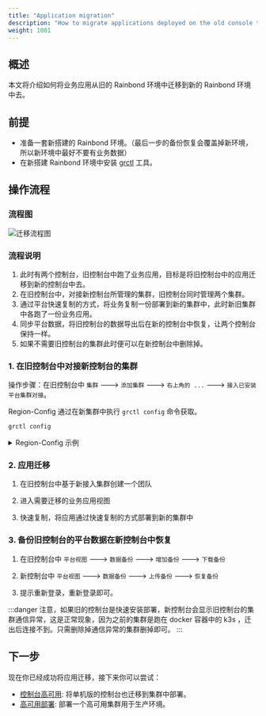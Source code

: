 ```yaml
---
title: "Application migration"
description: "How to migrate applications deployed on the old console to the new console"
weight: 1001
---
```


## 概述

本文将介绍如何将业务应用从旧的 Rainbond 环境中迁移到新的 Rainbond 环境中去。

## 前提

- 准备一套新搭建的 Rainbond 环境。（最后一步的备份恢复会覆盖掉新环境，所以新环境中最好不要有业务数据）
- 在新搭建 Rainbond 环境中安装 [grctl](/docs/ops-guide/tools/grctl) 工具。

## 操作流程

### 流程图

<img src="https://static.goodrain.com/docs/remove.jpg" title="迁移流程图"/>

### 流程说明

1. 此时有两个控制台，旧控制台中跑了业务应用，目标是将旧控制台中的应用迁移到新的控制台中去。
2. 在旧控制台中，对接新控制台所管理的集群，旧控制台同时管理两个集群。
3. 通过平台快速复制的方式，将业务复制一份部署到新的集群中，此时新旧集群中各跑了一份业务应用。
4. 同步平台数据，将旧控制台的数据导出后在新的控制台中恢复，让两个控制台保持一样。
5. 如果不需要旧控制台的集群此时便可以在新控制台中删除掉。

### 1. 在旧控制台中对接新控制台的集群

操作步骤：在旧控制台中 `集群` ---> `添加集群` ---> `右上角的 ...` ---> `接入已安装平台集群对接`。  

Region-Config 通过在新集群中执行 `grctl config` 命令获取。

```bash
grctl config
```

<details>
  <summary> Region-Config 示例 </summary>
  <div>

```
apiAddress: https://xxx:8443
ca.pem: |
  -----BEGIN CERTIFICATE-----
  MIIFuTCCA6GgAwIBAgICB+MwDQYJKoZIhvcNAQELBQAwbTELMAkGA1UEBhMCQ04x
  EDAOBgNVBAgTB0JlaWppbmcxEDAOBgNVBAcTB0JlaWppbmcxEDAOBgNVBAkTB0Jl
  aWppbmcxDzANBgNVBBETBjAwMDAwMDEXMBUGA1UEChMOR29vZHJhaW4sIElOQy4w
  IBcNMjMwNjA4MDYzODU0WhgPMjEyMjA2MDgwNjM4NTRaMG0xCzAJBgNVBAYTAkNO
  MRAwDgYDVQQIEwdCZWlqaW5nMRAwDgYDVQQHEwdCZWlqaW5nMRAwDgYDVQQJEwdC
  ZWlqaW5nMQ8wDQYDVQQREwYwMDAwMDAxFzAVBgNVBAoTDkdvb2RyYWluLCBJTkMu
  MIICIjANBgkqhkiG9w0BAQEFAAOCAg8AMIICCgKCAgEAy9gZohHTqnEgoRHISADh
  qm7F76azcvDzx/yFxOzz8bLf8LQZvKPmdl5lZMKeLTYB9MksUoiy8OtAlcbWA4tl
  1nrwx1kHzZxoyKGYrroxS+J+6UyJOUO+z4L5hzb7B0p5EqTSodeeNQSsJj22tbb9
  PXglA5U5zhrpRAPcmbDH3wCCxofZ5YE5jcBmzsBLSDvpk2Q/v5C7CUbtOfXqK6bQ
  nX1X+Kar8GDuR400aL+Kl3h3KSuzSoY7zb3VpQ1UCw/2CWouhmdD/c8Br0W5oZmk
  uKyeptd3vmE/AXpDDJ1418Oq3SmKD7lRhSMiJICvoWnmJIbQLQduYOezRxZL5IOK
  IQjt8Ywp3i+JypimpELAMgJJQOo6/j7NBAdv6nlBfZG/eeZWLBYr4HqwY4V+0exB
  jbbjmVfzy+ffQI3E+DdvSeaElmCY4YqpHHu8+MoHxlfXIDziBWe+yDJg86iYodI+
  3lLck+5sNyaIdFTxWcc3VxB23PGqxuXI1oSe/X+HyDSdrBMCqQgvwoIKYtFKwNsB
  cFFFgLmVDeixjihNdC6/KHDUU7q/q42gJlMcuGe3LlYfYARCtzS1dzf87MqGyq3n
  NM1YhFZefoo5FOK6etQKo51yoOVUQmtQfv3w97X45mN8oVgg3yNorlMT2e3OKuOe
  W09YGrWdkTzPCPZc9mEqVYnrHOSgOU0YmONsbRtaf8bF4vVu77Hqpya9kg4u1FuZ
  O5Kzl4/uuYzCj9Xz3Bt/7hk7PW3h7fjxwxYIEVp7z1f0+jEn0m+HEX6gxdpfId8M
  MFDWGyDtcVFuCvT4VEoXHi613cPr0Bmuy4U/JxlPzx8pXg4nI9ijdyMlNVNr40if
  aDFfvlq49DWMpV8Roep8q0+6bfAfXUPTTiad22wUre7hKbbDj0EZSJMTUnhD5t9g
  0il1sCRt7cGd3Zg7zzXHwhGbRI/H2kQLFnwouIA=
  -----END CERTIFICATE-----
client.key.pem: |
  -----BEGIN RSA PRIVATE KEY-----
  MIIJKQIBAAKCAgEAwv+dOct3Xjnk3rDs1EPBL2FNhU+IuDn4kud3Pwb+yLVQUgRA
  QfYo6Y+TgrKiMkMVE/h5es3sz7qoEkmA/l9VSG32oZYBQZzdhYX3Xq3FWQajYGe2
  eCDjYk9rHFA9DooVgfqtvhPdLjZPGEQtQd7d/USedAOgmoup3YSvx7VhFHEQk5+F
  kSioPiyy3rgiTrta86Qey/3AU5hEKoYQ5xqdEKsO/IWYAts2NQWjhTb11CN20qrn
  vv7IYccK+bX72hdfbQsI8IZP2e+AQKUHfNrF3MrieFtPzOAk1mInU/V40fmxi3Rr
  HjQ5ic8HuvAxnRAncVQEPFjyYPGecZjHU2L8YUL/sShn3RAFArjYVbZpa8t954DX
  8OUSXOiztcl6dyv+ZEuBpagF8TqcrHkmh1/O9A7HJq3qOYtdYIP5UqHnS/HHKULj
  HMQv/jHpYyO22UMCggEBAOVjwD2ZEI4q5rBi5ThS53unsmnf+k8Eg8yiBAxGdbmW
  w3rGsEvQ5LwAi8cxh32LwgAcfIzwqVKXuDjGS2v/Tbjy9egHclHFNU9zifIhrb5L
  p1aCVxIKVSknUIXqTcikDb++3Sw6kYP7/ZhvtV6tl80uCssIBOPUQgOR0VQpZlQm
  7HgaTZP5VCuCa1zZWS4AJLivIEy3+z8PfIM0nXWw7MF4v3Bhja6te7mOBvyQd/GY
  QAmqYmygyIfdE7YqZzY2h+h/ebNZUNEUuoPtq8cliSA+I6L8uqphlqgfOITOE2lH
  ls13KiCPB8XxPUYFpkkW9wVRhbmwYMK6UdojXtyj10TjoTtzYLaREFcRRrBmpP/X
  zYBac19OJH3iP7lM9Uyc/c5Gh+DxwfKDZQKCAQArmqQ2Fq9b20HapmtxefoSv1S6
  pZtVOMqX81IXU3WZ8HWKrAB7pqGZzqXiRg16IKw8wsHaByxq2VDMHsMSnbUjQIHi
  qkymfAPatZJQbmJaCWWWwrFKXs3NVs8j2Kuf+u6VttYJkmOFNxpOmh554UdWiarJ
  /lPsaexoBZFlvhA+by4eNrBK25N1o9bkMpGRdHSFKRoOWo+0eLu5DKKzRpdxR2k/
  QNFzTwoNNaVBgLl06oDsqm2Q+5eylRLEaPOkixG4+9UuVmZvpUj1kuxi3WCMszFA
  ju3nBDPNodvgxsEIUWGVSPYwVxiM0QUDblaOOMJ8aQAI1EnMeHm3jRRGtfe0
  -----END RSA PRIVATE KEY-----
client.pem: |
  -----BEGIN CERTIFICATE-----
  MIIFtzCCA5+gAwIBAgICB+MwDQYJKoZIhvcNAQELBQAwbTELMAkGA1UEBhMCQ04x
  EDAOBgNVBAgTB0JlaWppbmcxEDAOBgNVBAcTB0JlaWppbmcxEDAOBgNVBAkTB0Jl
  aWppbmcxDzANBgNVBBETBjAwMDAwMDEXMBUGA1UEChMOR29vZHJhaW4sIElOQy4w
  IBcNMjMwNjA4MDYzODU4WhgPMjEyMjA2MDgwNjM4NThaMG0xCzAJBgNVBAYTAkNO
  MRAwDgYDVQQIEwdCZWlqaW5nMRAwDgYDVQQHEwdCZWlqaW5nMRAwDgYDVQQJEwdC
  ZWlqaW5nMQ8wDQYDVQQREwYwMDAwMDAxFzAVBgNVBAoTDkdvb2RyYWluLCBJTkMu
  MIICIjANBgkqhkiG9w0BAQEFAAOCAg8AMIICCgKCAgEAwv+dOct3Xjnk3rDs1EPB
  L2FNhU+IuDn4kud3Pwb+yLVQUgRAQfYo6Y+TgrKiMkMVE/h5es3sz7qoEkmA/l9V
  SG32oZYBQZzdhYX3Xq3FWQajYGe2eCDjYk9rHFA9DooVgfqtvhPdLjZPGEQtQd7d
  /USedAOgmoup3YSvx7VhFHEQk5+FkSioPiyy3rgiTrta86Qey/3AU5hEKoYQ5xqd
  EKsO/IWYAts2NQWjhTb11CN20qrnvv7IYccK+bX72hdfbQsI8IZP2e+AQKUHfNrF
  G6qZ4HkquOqdcy5k9Qzan4s56In/L1xXOJOS5mLBCXDCcPK+iloWOPE0+nyk9eJm
  MInHCgy8WvB9tzV0nqQjk07BTgGYctuo/pWb7tZKHc3Vc+wV3jKAEWkXhlQWP3Uv
  NRG9PyuMLQB78JQ4N/1vfTOnXBbjw3+nDHNVwKBm7e02j33AE92tuHZhPvKz0CbE
  Djiypyck6EYUSlNqWzuaK5o4lTBKBfERkOUHVHiEY2DkhvCjPwb+gMgkfYRAuZVJ
  y2wd7TMXzMJiTcqQLzTCX2Adph1In9qBRcIb
  -----END CERTIFICATE-----
defaultDomainSuffix: xxx
defaultTCPHost: xxx
websocketAddress: ws://xxx:6060
```

  </div>
</details>

### 2. 应用迁移

1. 在旧控制台中基于新接入集群创建一个团队

2. 进入需要迁移的业务应用视图

3. 快速复制，将应用通过快速复制的方式部署到新的集群中

### 3. 备份旧控制台的平台数据在新控制台中恢复

1. 在旧控制台中 `平台视图` ---> `数据备份` ---> `增加备份` ---> `下载备份`

2. 新控制台中 `平台视图` ---> `数据备份` ---> `上传备份` ---> `恢复备份`

3. 提示重新登录，重新登录即可。

:::danger
注意，如果旧的控制台是快速安装部署，新控制台会显示旧控制台的集群通信异常，这是正常现象，因为之前的集群是跑在 docker 容器中的 k3s ，迁出后连接不到。只需删除掉通信异常的集群删掉即可。
:::


## 下一步

现在你已经成功将应用迁移，接下来你可以尝试：

- [控制台高可用](/docs/installation/install-with-ui/console-recover): 将单机版的控制台也迁移到集群中部署。
- [高可用部署](/docs/installation/install-with-ui/ha): 部署一个高可用集群用于生产环境。
